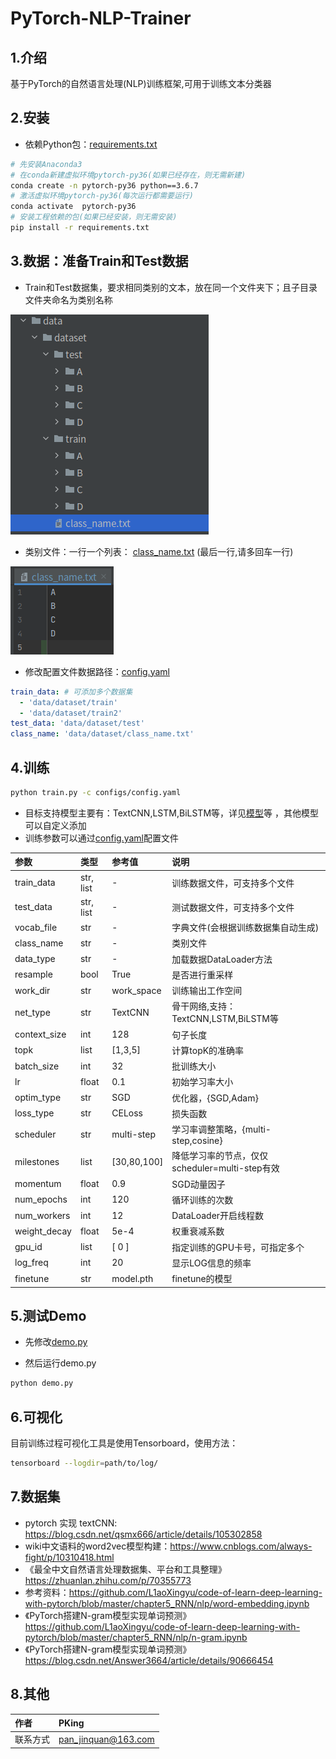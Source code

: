 # PyTorch-NLP-Trainer

## 1.介绍

基于PyTorch的自然语言处理(NLP)训练框架,可用于训练文本分类器

## 2.安装

- 依赖Python包：[requirements.txt](./requirements.txt)

```bash
# 先安装Anaconda3
# 在conda新建虚拟环境pytorch-py36(如果已经存在，则无需新建)
conda create -n pytorch-py36 python==3.6.7
# 激活虚拟环境pytorch-py36(每次运行都需要运行)
conda activate  pytorch-py36
# 安装工程依赖的包(如果已经安装，则无需安装)
pip install -r requirements.txt
```

## 3.数据：准备Train和Test数据

- Train和Test数据集，要求相同类别的文本，放在同一个文件夹下；且子目录文件夹命名为类别名称

![](docs/98eb1599.png)

- 类别文件：一行一个列表： [class_name.txt](data/dataset/class_name.txt) (最后一行,请多回车一行)

![](docs/37081789.png)

- 修改配置文件数据路径：[config.yaml](configs/config.yaml)

```yaml
train_data: # 可添加多个数据集
  - 'data/dataset/train'
  - 'data/dataset/train2'
test_data: 'data/dataset/test'
class_name: 'data/dataset/class_name.txt'
```

## 4.训练

```bash
python train.py -c configs/config.yaml 
```

- 目标支持模型主要有：TextCNN,LSTM,BiLSTM等，详见[模型](core/models/build_models.py)等 ，其他模型可以自定义添加
- 训练参数可以通过[config.yaml](configs/config.yaml)配置文件

| **参数**      | **类型**      | **参考值**   | **说明**                                       |
|:-------------|:------------|:------------|:---------------------------------------------|
| train_data   | str, list   | -           | 训练数据文件，可支持多个文件                               |
| test_data    | str, list   | -           | 测试数据文件，可支持多个文件                               |
| vocab_file   | str         | -           | 字典文件(会根据训练数据集自动生成)                 |
| class_name   | str         | -           | 类别文件                               |
| data_type    | str         | -           | 加载数据DataLoader方法                               |
| resample     | bool        | True        | 是否进行重采样                              |
| work_dir     | str         | work_space  | 训练输出工作空间                                     |
| net_type     | str         | TextCNN     | 骨干网络,支持：TextCNN,LSTM,BiLSTM等 |
| context_size | int         | 128         | 句子长度 |
| topk         | list        | [1,3,5]     | 计算topK的准确率 |
| batch_size   | int         | 32          | 批训练大小                                   |
| lr           | float       | 0.1         | 初始学习率大小                                      |
| optim_type   | str         | SGD         | 优化器，{SGD,Adam}                               |
| loss_type    | str         | CELoss      | 损失函数                                         |
| scheduler    | str         | multi-step  | 学习率调整策略，{multi-step,cosine}                  |
| milestones   | list        | [30,80,100] | 降低学习率的节点，仅仅scheduler=multi-step有效            |
| momentum     | float       | 0.9         | SGD动量因子                                      |
| num_epochs   | int         | 120         | 循环训练的次数                                      |
| num_workers  | int         | 12          | DataLoader开启线程数                              |
| weight_decay | float       | 5e-4        | 权重衰减系数                                       |
| gpu_id       | list        | [ 0 ]       | 指定训练的GPU卡号，可指定多个                             |
| log_freq     | int         | 20          | 显示LOG信息的频率                                   |
| finetune     | str         | model.pth   | finetune的模型                                  |


## 5.测试Demo

- 先修改[demo.py](demo.py)


- 然后运行demo.py

```bash
python demo.py
```

## 6.可视化

目前训练过程可视化工具是使用Tensorboard，使用方法：

```bash
tensorboard --logdir=path/to/log/
```

## 7.数据集

- pytorch 实现 textCNN: https://blog.csdn.net/qsmx666/article/details/105302858
- wiki中文语料的word2vec模型构建：https://www.cnblogs.com/always-fight/p/10310418.html
- 《最全中文自然语言处理数据集、平台和工具整理》https://zhuanlan.zhihu.com/p/70355773
- 参考资料：https://github.com/L1aoXingyu/code-of-learn-deep-learning-with-pytorch/blob/master/chapter5_RNN/nlp/word-embedding.ipynb
- 《PyTorch搭建N-gram模型实现单词预测》https://github.com/L1aoXingyu/code-of-learn-deep-learning-with-pytorch/blob/master/chapter5_RNN/nlp/n-gram.ipynb
- 《PyTorch搭建N-gram模型实现单词预测》https://blog.csdn.net/Answer3664/article/details/90666454


## 8.其他

| 作者        | PKing               |
|:------------|:--------------------|
| 联系方式    | pan_jinquan@163.com | 

